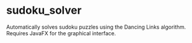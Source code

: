 # sudoku_solver
Automatically solves sudoku puzzles using the Dancing Links algorithm. Requires JavaFX for the graphical interface.
